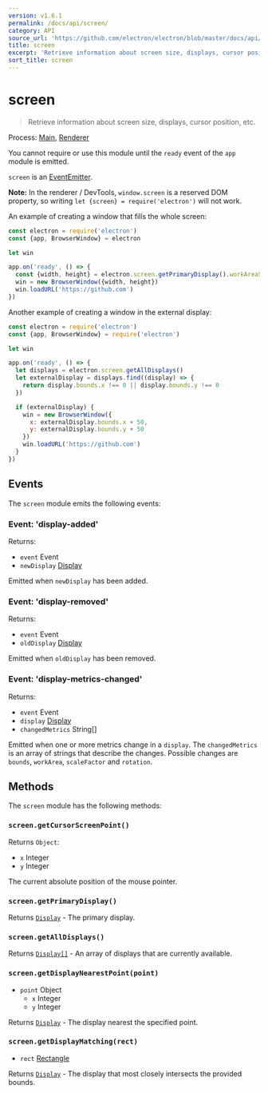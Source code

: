 ```yaml
---
version: v1.6.1
permalink: /docs/api/screen/
category: API
source_url: 'https://github.com/electron/electron/blob/master/docs/api/screen.md'
title: screen
excerpt: 'Retrieve information about screen size, displays, cursor position, etc.'
sort_title: screen
---
```

# screen

> Retrieve information about screen size, displays, cursor position, etc.

Process: [Main]({{site.baseurl}}/docs/glossary#main-process), [Renderer]({{site.baseurl}}/docs/glossary#renderer-process)

You cannot require or use this module until the `ready` event of the `app` module is emitted.

`screen` is an [EventEmitter](https://nodejs.org/api/events.html#events_class_eventemitter).

**Note:** In the renderer / DevTools, `window.screen` is a reserved DOM property, so writing `let {screen} = require('electron')` will not work.

An example of creating a window that fills the whole screen:

```javascript
const electron = require('electron')
const {app, BrowserWindow} = electron

let win

app.on('ready', () => {
  const {width, height} = electron.screen.getPrimaryDisplay().workAreaSize
  win = new BrowserWindow({width, height})
  win.loadURL('https://github.com')
})
```

Another example of creating a window in the external display:

```javascript
const electron = require('electron')
const {app, BrowserWindow} = require('electron')

let win

app.on('ready', () => {
  let displays = electron.screen.getAllDisplays()
  let externalDisplay = displays.find((display) => {
    return display.bounds.x !== 0 || display.bounds.y !== 0
  })

  if (externalDisplay) {
    win = new BrowserWindow({
      x: externalDisplay.bounds.x + 50,
      y: externalDisplay.bounds.y + 50
    })
    win.loadURL('https://github.com')
  }
})
```

## Events

The `screen` module emits the following events:

### Event: 'display-added'

Returns:

*   `event` Event
*   `newDisplay` [Display]({{site.baseurl}}/docs/api/structures/display)

Emitted when `newDisplay` has been added.

### Event: 'display-removed'

Returns:

*   `event` Event
*   `oldDisplay` [Display]({{site.baseurl}}/docs/api/structures/display)

Emitted when `oldDisplay` has been removed.

### Event: 'display-metrics-changed'

Returns:

*   `event` Event
*   `display` [Display]({{site.baseurl}}/docs/api/structures/display)
*   `changedMetrics` String[]

Emitted when one or more metrics change in a `display`. The `changedMetrics` is an array of strings that describe the changes. Possible changes are `bounds`, `workArea`, `scaleFactor` and `rotation`.

## Methods

The `screen` module has the following methods:

### `screen.getCursorScreenPoint()`

Returns `Object`:

*   `x` Integer
*   `y` Integer

The current absolute position of the mouse pointer.

### `screen.getPrimaryDisplay()`

Returns [`Display`]({{site.baseurl}}/docs/api/structures/display) - The primary display.

### `screen.getAllDisplays()`

Returns [`Display[]`]({{site.baseurl}}/docs/api/structures/display) - An array of displays that are currently available.

### `screen.getDisplayNearestPoint(point)`

*   `point` Object
    *   `x` Integer
    *   `y` Integer

Returns [`Display`]({{site.baseurl}}/docs/api/structures/display) - The display nearest the specified point.

### `screen.getDisplayMatching(rect)`

*   `rect` [Rectangle]({{site.baseurl}}/docs/api/structures/rectangle)

Returns [`Display`]({{site.baseurl}}/docs/api/structures/display) - The display that most closely intersects the provided bounds.
